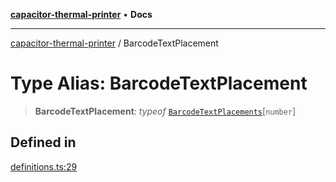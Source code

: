 [**capacitor-thermal-printer**](../README.md) • **Docs**

***

[capacitor-thermal-printer](../README.md) / BarcodeTextPlacement

# Type Alias: BarcodeTextPlacement

> **BarcodeTextPlacement**: *typeof* [`BarcodeTextPlacements`](../variables/BarcodeTextPlacements.md)\[`number`\]

## Defined in

[definitions.ts:29](https://github.com/Malik12tree/capacitor-thermal-printer/blob/af31b0e716868386a8424fb880f64e23e92fe16a/src/definitions.ts#L29)
